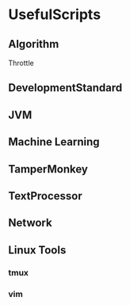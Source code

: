 # UsefulScripts

## Algorithm
Throttle

## DevelopmentStandard

## JVM

## Machine Learning

## TamperMonkey

## TextProcessor

## Network

## Linux Tools
### tmux
### vim
